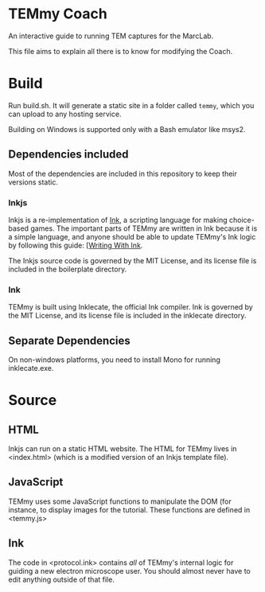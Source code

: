 TEMmy Coach
===========

An interactive guide to running TEM captures for the MarcLab.

This file aims to explain all there is to know for modifying the Coach.

# Build

Run build.sh. It will generate a static site in a folder called `temmy`, which you can upload to any hosting service.

Building on Windows is supported only with a Bash emulator like msys2.

## Dependencies included

Most of the dependencies are included in this repository to keep their versions static.

### Inkjs

Inkjs is a re-implementation of [Ink](http:www.inklestudios.com/ink/), a scripting language for making choice-based games. The important parts of TEMmy are written in Ink because it is a simple language, and anyone should be able to update TEMmy's Ink logic by following this guide: [[Writing With Ink](http:github.com/inkle/ink/blob/master/Documentation/WritingWithInk.md).

The Inkjs source code is governed by the MIT License, and its license file is included in the boilerplate directory.

### Ink

TEMmy is built using Inklecate, the official Ink compiler. Ink is governed by the MIT License, and its license file is included in the inklecate directory.

## Separate Dependencies

On non-windows platforms, you need to install Mono for running inklecate.exe.

# Source

## HTML

Inkjs can run on a static HTML website. The HTML for TEMmy lives in <index.html> (which is a modified version of an Inkjs template file).

## JavaScript

TEMmy uses some JavaScript functions to manipulate the DOM (for instance, to display images for the tutorial. These functions are defined in <temmy.js>

## Ink

The code in <protocol.ink> contains *all* of TEMmy's internal logic for guiding a new electron microscope user. You should almost never have to edit anything outside of that file.
